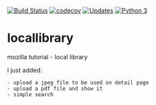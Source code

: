 [![Build Status](https://travis-ci.org/hpfn-d/locallibrary.svg?branch=master)](https://travis-ci.org/hpfn-d/locallibrary)
[![codecov](https://codecov.io/gh/hpfn-d/locallibrary/branch/master/graph/badge.svg)](https://codecov.io/gh/hpfn-d/locallibrary)
[![Updates](https://pyup.io/repos/github/hpfn-d/locallibrary/shield.svg)](https://pyup.io/repos/github/hpfn-d/locallibrary/)
[![Python 3](https://pyup.io/repos/github/hpfn-d/locallibrary/python-3-shield.svg)](https://pyup.io/repos/github/hpfn-d/locallibrary/)

# locallibrary
mozilla tutorial - local library

I just added:

    - upload a jpeg file to be used on detail page
    - upload a pdf file and show it
    - simple search
